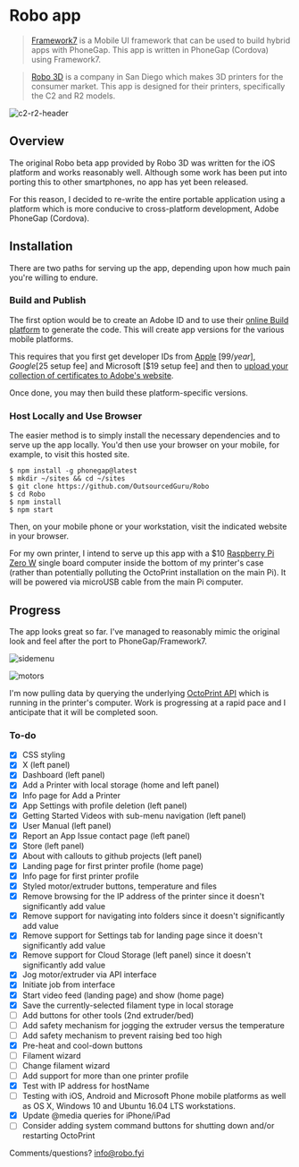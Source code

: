 # Robo app 

> [Framework7](http://www.idangero.us/framework7) is a Mobile UI framework that can be used to build hybrid apps with PhoneGap. This app is written in PhoneGap (Cordova) using Framework7. 

> [Robo 3D](https://robo3d.com) is a company in San Diego which makes 3D printers for the consumer market. This app is designed for their printers, specifically the C2 and R2 models. 

![c2-r2-header](https://user-images.githubusercontent.com/15971213/32683766-b7311db8-c632-11e7-9f81-8d5e35315461.jpg)

## Overview
The original Robo beta app provided by Robo 3D was written for the iOS platform and works reasonably well. Although some work has been put into porting this to other smartphones, no app has yet been released.

For this reason, I decided to re-write the entire portable application using a platform which is more conducive to cross-platform development, Adobe PhoneGap (Cordova).

## Installation
There are two paths for serving up the app, depending upon how much pain you're willing to endure.

### Build and Publish
The first option would be to create an Adobe ID and to use their [online Build platform](http://docs.phonegap.com/phonegap-build/) to generate the code. This will create app versions for the various mobile platforms.

This requires that you first get developer IDs from [Apple](https://developer.apple.com/developer-id/) [$99/year], Google [$25 setup fee] and Microsoft [$19 setup fee] and then to [upload your collection of certificates to Adobe's website](http://docs.phonegap.com/phonegap-build/signing/ios/).

Once done, you may then build these platform-specific versions.

### Host Locally and Use Browser
The easier method is to simply install the necessary dependencies and to serve up the app locally. You'd then use your browser on your mobile, for example, to visit this hosted site.

```
$ npm install -g phonegap@latest
$ mkdir ~/sites && cd ~/sites
$ git clone https://github.com/OutsourcedGuru/Robo
$ cd Robo
$ npm install
$ npm start
```

Then, on your mobile phone or your workstation, visit the indicated website in your browser.

For my own printer, I intend to serve up this app with a $10 [Raspberry Pi Zero W](https://www.raspberrypi.org/products/raspberry-pi-zero-w/) single board computer inside the bottom of my printer's case (rather than potentially polluting the OctoPrint installation on the main Pi). It will be powered via microUSB cable from the main Pi computer.

## Progress
The app looks great so far. I've managed to reasonably mimic the original look and feel after the port to PhoneGap/Framework7.

![sidemenu](https://user-images.githubusercontent.com/15971213/32874784-3be51bbc-ca49-11e7-9b26-3c64c638df01.png)

![motors](https://user-images.githubusercontent.com/15971213/32874814-6822c9e0-ca49-11e7-9fb5-5bd20e988246.png)

I'm now pulling data by querying the underlying [OctoPrint API](http://docs.octoprint.org/en/master/api/) which is running in the printer's computer. Work is progressing at a rapid pace and I anticipate that it will be completed soon.

### To-do

- [x] CSS styling
- [x] X (left panel)
- [x] Dashboard (left panel)
- [x] Add a Printer with local storage (home and left panel)
- [x] Info page for Add a Printer
- [x] App Settings with profile deletion (left panel)
- [x] Getting Started Videos with sub-menu navigation (left panel)
- [x] User Manual (left panel)
- [x] Report an App Issue contact page (left panel)
- [x] Store (left panel)
- [x] About with callouts to github projects (left panel)
- [x] Landing page for first printer profile (home page)
- [x] Info page for first printer profile
- [x] Styled motor/extruder buttons, temperature and files
- [x] Remove browsing for the IP address of the printer since it doesn't significantly add value
- [x] Remove support for navigating into folders since it doesn't significantly add value
- [x] Remove support for Settings tab for landing page since it doesn't significantly add value
- [x] Remove support for Cloud Storage (left panel) since it doesn't significantly add value
- [x] Jog motor/extruder via API interface
- [x] Initiate job from interface
- [x] Start video feed (landing page) and show (home page)
- [x] Save the currently-selected filament type in local storage
- [ ] Add buttons for other tools (2nd extruder/bed)
- [ ] Add safety mechanism for jogging the extruder versus the temperature
- [ ] Add safety mechanism to prevent raising bed too high
- [x] Pre-heat and cool-down buttons
- [ ] Filament wizard
- [ ] Change filament wizard
- [ ] Add support for more than one printer profile
- [x] Test with IP address for hostName
- [ ] Testing with iOS, Android and Microsoft Phone mobile platforms as well as OS X, Windows 10 and Ubuntu 16.04 LTS workstations.
- [x] Update @media queries for iPhone/iPad
- [ ] Consider adding system command buttons for shutting down and/or restarting OctoPrint

Comments/questions?  [info@robo.fyi](mailto:info@robo.fyi)



  